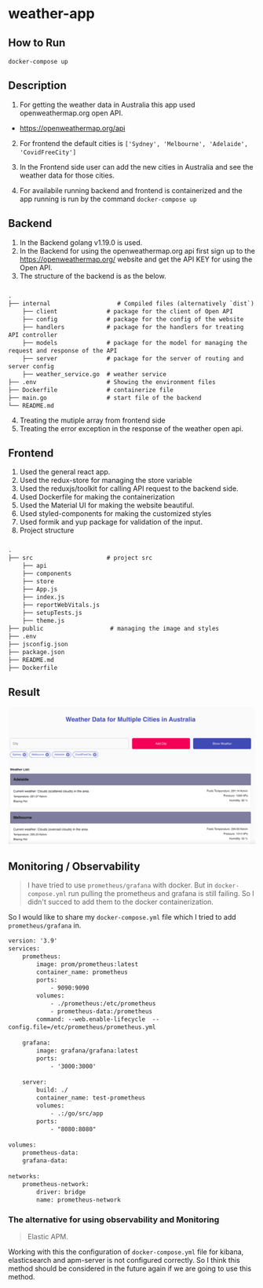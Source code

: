 # weather-app

## How to Run

```
docker-compose up
```

## Description

1. For getting the weather data in Australia this app used openweathermap.org open API.

-   https://openweathermap.org/api

2. For frontend the default cities is `['Sydney', 'Melbourne', 'Adelaide', 'CovidFreeCity']`

3. In the Frontend side user can add the new cities in Australia and see the weather data for those cities.

4. For availabile running backend and frontend is containerized and the app running is run by the command `docker-compose up`

## Backend

1. In the Backend golang v1.19.0 is used.
2. In the Backend for using the openweathermap.org api first sign up to the https://openweathermap.org/ website and get the API KEY for using the Open API.
3. The structure of the backend is as the below.

###

    .
    ├── internal                   # Compiled files (alternatively `dist`)
        ├── client              # package for the client of Open API
        ├── config              # package for the config of the website
        ├── handlers            # package for the handlers for treating API controller
        ├── models              # package for the model for managing the request and response of the API
        ├── server              # package for the server of routing and server config
        ├── weather_service.go  # weather service
    ├── .env                    # Showing the environment files
    ├── Dockerfile              # containerize file
    ├── main.go                 # start file of the backend
    └── README.md

4. Treating the mutiple array from frontend side
5. Treating the error exception in the response of the weather open api.

## Frontend

1. Used the general react app.
2. Used the redux-store for managing the store variable
3. Used the reduxjs/toolkit for calling API request to the backend side.
4. Used Dockerfile for making the containerization
5. Used the Material UI for making the website beautiful.
6. Used styled-components for making the customized styles
7. Used formik and yup package for validation of the input.
8. Project structure

###

    .
    ├── src                     # project src
        ├── api
        ├── components
        ├── store
        ├── App.js
        ├── index.js
        ├── reportWebVitals.js
        ├── setupTests.js
        ├── theme.js
    ├── public                   # managing the image and styles
    ├── .env
    ├── jsconfig.json
    ├── package.json
    ├── README.md
    ├── Dockerfile

## Result

![plot](./result.png)

## Monitoring / Observability

> I have tried to use `prometheus/grafana` with docker. But in `docker-compose.yml` run pulling the prometheus and grafana is still failing. So I didn't succed to add them to the docker containerization.

So I would like to share my `docker-compose.yml` file which I tried to add `prometheus/grafana` in.

```
version: '3.9'
services:
    prometheus:
        image: prom/prometheus:latest
        container_name: prometheus
        ports:
            - 9090:9090
        volumes:
            - ./prometheus:/etc/prometheus
            - prometheus-data:/prometheus
        command: --web.enable-lifecycle  --config.file=/etc/prometheus/prometheus.yml

    grafana:
        image: grafana/grafana:latest
        ports:
            - '3000:3000'

    server:
        build: ./
        container_name: test-prometheus
        volumes:
            - .:/go/src/app
        ports:
            - "8080:8080"

volumes:
    prometheus-data:
    grafana-data:

networks:
    prometheus-network:
        driver: bridge
        name: prometheus-network
```

### The alternative for using observability and Monitoring

> Elastic APM.

Working with this the configuration of `docker-compose.yml` file for kibana, elasticsearch and apm-server is not configured correctly. So I think this method should be considered in the future again if we are going to use this method.
